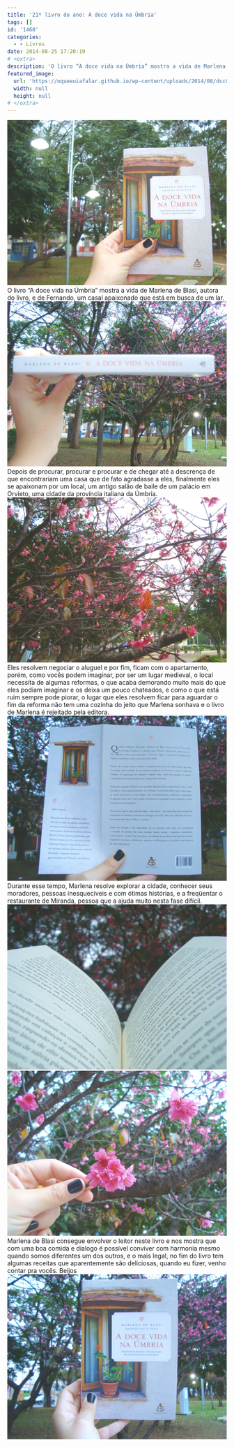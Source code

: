 ```yaml
---
title: '21º livro do ano: A doce vida na Úmbria'
tags: []
id: '1460'
categories:
  - - Livros
date: 2014-08-25 17:20:19
# <extra>
description: 'O livro “A doce vida na Úmbria” mostra a vida de Marlena de Blasi, autora do livro, e de Fernando, um casal apaixonado que está em busca de um lar. Depois de procurar, procurar e procurar e de chegar até a descrença de que encontrariam uma casa que de fato agradasse a eles, finalmente eles se apaixonam por um local, um antigo salão de baile de um palácio em Orvieto, uma cidade da província italiana da Úmbria. Eles resolvem negociar o aluguel e por fim, ficam com o apartamento, porém, como vocês podem imaginar, por ser um lugar medieval, o local necessita de algumas reformas, o que acaba demorando muito mais do que eles podiam imaginar e os deixa um pouco chateados, e como o que está ruim sempre pode piorar, o lugar que eles resolvem ficar para aguardar o &hellip;'
featured_image: 
  url: 'https://oqueeuiafalar.github.io/wp-content/uploads/2014/08/dsc03165.jpg'
  width: null
  height: null
# </extra>
---
```


[![Capa A doce vida na Úmbria ](/wp-content/uploads/2014/08/dsc03165.jpg)](/wp-content/uploads/2014/08/dsc03165.jpg) O livro “A doce vida na Úmbria” mostra a vida de Marlena de Blasi, autora do livro, e de Fernando, um casal apaixonado que está em busca de um lar. [![Lombada A doce vida na Úmbria ](/wp-content/uploads/2014/08/dsc03148.jpg)](/wp-content/uploads/2014/08/dsc03148.jpg) Depois de procurar, procurar e procurar e de chegar até a descrença de que encontrariam uma casa que de fato agradasse a eles, finalmente eles se apaixonam por um local, um antigo salão de baile de um palácio em Orvieto, uma cidade da província italiana da Úmbria. [![Flores no parque](/wp-content/uploads/2014/08/dsc03162.jpg)](/wp-content/uploads/2014/08/dsc03162.jpg) Eles resolvem negociar o aluguel e por fim, ficam com o apartamento, porém, como vocês podem imaginar, por ser um lugar medieval, o local necessita de algumas reformas, o que acaba demorando muito mais do que eles podiam imaginar e os deixa um pouco chateados, e como o que está ruim sempre pode piorar, o lugar que eles resolvem ficar para aguardar o fim da reforma não tem uma cozinha do jeito que Marlena sonhava e o livro de Marlena é rejeitado pela editora. [![Contra capa A doce vida na Úmbria](/wp-content/uploads/2014/08/dsc03158.jpg)](/wp-content/uploads/2014/08/dsc03158.jpg)Durante esse tempo, Marlena resolve explorar a cidade, conhecer seus moradores, pessoas inesquecíveis e com ótimas histórias, e a freqüentar o restaurante de Miranda, pessoa que a ajuda muito nesta fase difícil. [![paginas internas do livro a doce vida na úmbria](/wp-content/uploads/2014/08/dsc03159.jpg)](/wp-content/uploads/2014/08/dsc03159.jpg) [![flor no parque ](/wp-content/uploads/2014/08/dsc03163.jpg)](/wp-content/uploads/2014/08/dsc03163.jpg) Marlena de Blasi consegue envolver o leitor neste livro e nos mostra que com uma boa comida e dialogo é possível conviver com harmonia mesmo quando somos diferentes um dos outros, e o mais legal, no fim do livro tem algumas receitas que aparentemente são deliciosas, quando eu fizer, venho contar pra vocês. Beijos [![Capa do livro A doce vida na Úmbria ](/wp-content/uploads/2014/08/dsc03155.jpg)](/wp-content/uploads/2014/08/dsc03155.jpg)
